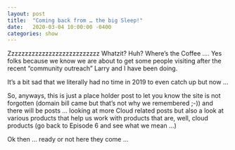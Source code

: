```yaml
---
layout: post
title:  "Coming back from … the big Sleep!"
date:   2020-03-04 10:00:00 -0400
categories: show
--- 
```


Zzzzzzzzzzzzzzzzzzzzzzzzzzz Whatzit? Huh? Where’s the Coffee ….
Yes folks because we know we are about to get some people visiting after the recent “community outreach” Larry and I have been doing.

It’s a bit sad that we literally had no time in 2019 to even catch up but now …

So, anyways, this is just a place holder post to let you know the site is not forgotten (domain bill came but that’s not why we remembered ;-)) and there will be posts … looking at more Cloud related posts but also a look at various products that help us work with products that are, well, cloud products (go back to Episode 6 and see what we mean …)

Ok then … ready or not here they come …